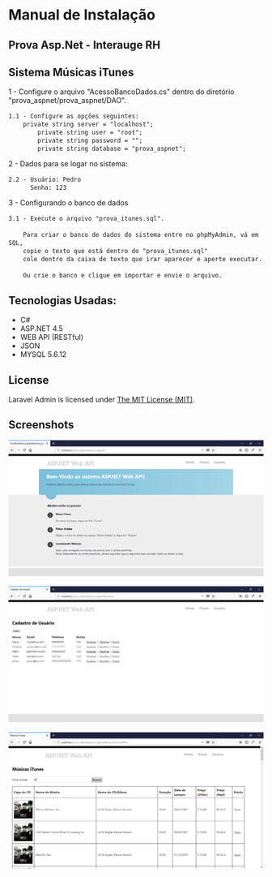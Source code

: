 # Manual de Instalação

## Prova Asp.Net - Interauge RH

## Sistema Músicas iTunes


1 - Configure o arquivo "AcessoBancoDados.cs" dentro do diretório "prova_aspnet/prova_aspnet/DAO".

	1.1 - Configure as opções seguintes:
		private string server = "localhost";
        	private string user = "root";
        	private string password = "";
        	private string database = "prova_aspnet";

2 - Dados para se logar no sistema:

	2.2 - Usuário: Pedro
	      Senha: 123

3 - Configurando o banco de dados

	3.1 - Execute o arquivo "prova_itunes.sql".

		Para criar o banco de dados do sistema entre no phpMyAdmin, vá em SQL, 
		copie o texto que está dentro do "prova_itunes.sql"
		cole dentro da caixa de texto que irar aparecer e aperte executar.

		Ou crie o banco e clique em importar e envie o arquivo.


## Tecnologias Usadas:

- C# 
- ASP.NET 4.5
- WEB API (RESTful)
- JSON
- MYSQL 5.6.12


## License

Laravel Admin is licensed under <a href="LICENSE">The MIT License (MIT)</a>.


## Screenshots

![Screenshots](screenshots/screenshot01.png)<br><br>
![Screenshots](screenshots/screenshot02.png)<br><br>
![Screenshots](screenshots/screenshot03.png)<br><br>
